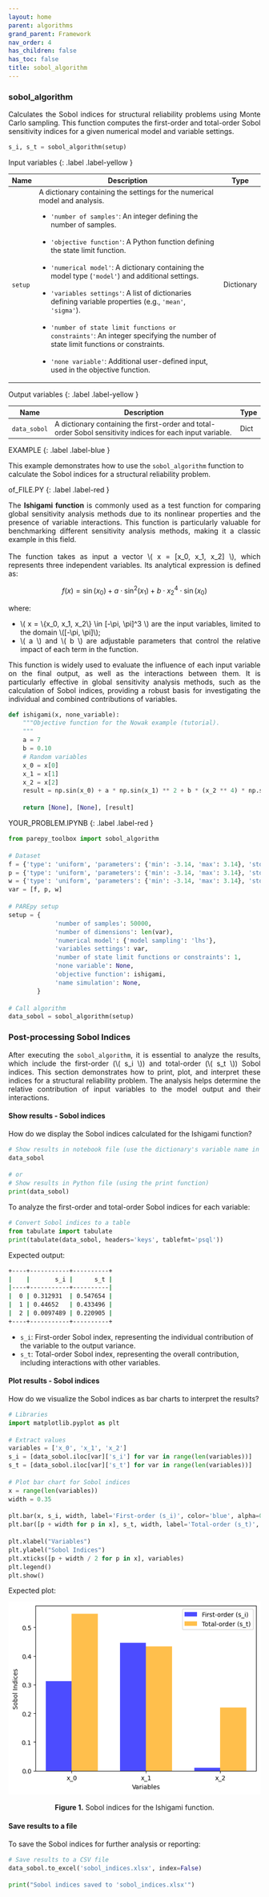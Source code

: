 ```yaml
---
layout: home
parent: algorithms
grand_parent: Framework
nav_order: 4
has_children: false
has_toc: false
title: sobol_algorithm
---
```


<!--Don't delete this script-->
<script src="https://polyfill.io/v3/polyfill.min.js?features=es6"></script>
<script id="MathJax-script" async src="https://cdn.jsdelivr.net/npm/mathjax@3/es5/tex-mml-chtml.js"></script>
<!--Don't delete this script-->

<h3>sobol_algorithm</h3>

<p align="justify">
    Calculates the Sobol indices for structural reliability problems using Monte Carlo sampling. This function computes the first-order and total-order Sobol sensitivity indices for a given numerical model and variable settings.
</p>

```python
s_i, s_t = sobol_algorithm(setup)
```

Input variables
{: .label .label-yellow }

<table style="width:100%">
    <thead>
      <tr>
        <th>Name</th>
        <th>Description</th>
        <th>Type</th>
      </tr>
    </thead>
    <tr>
        <td><code>setup</code></td>
        <td>
            A dictionary containing the settings for the numerical model and analysis.
            <ul>
                <li><code>'number of samples'</code>: An integer defining the number of samples.</li>
                <br>
                <li><code>'objective function'</code>: A Python function defining the state limit function.</li>
                <br>
                <li><code>'numerical model'</code>: A dictionary containing the model type (<code>'model'</code>) and additional settings.</li>
                <br>
                <li><code>'variables settings'</code>: A list of dictionaries defining variable properties (e.g., <code>'mean'</code>, <code>'sigma'</code>).</li>
                <br>
                <li><code>'number of state limit functions or constraints'</code>: An integer specifying the number of state limit functions or constraints.</li>
                <br>
                <li><code>'none variable'</code>: Additional user-defined input, used in the objective function.</li>
            </ul>
        </td>
        <td>Dictionary</td>
    </tr>
</table>

Output variables
{: .label .label-yellow }

<table style="width:100%">
   <thead>
     <tr>
       <th>Name</th>
       <th>Description</th>
       <th>Type</th>
     </tr>
   </thead>
   <tr>
       <td><code>data_sobol</code></td>
       <td>
           A dictionary containing the first-order and total-order Sobol sensitivity indices for each input variable. 
       </td>
       <td>Dict</td>
   </tr>
   <tr>
   </tr>
</table>

EXAMPLE
{: .label .label-blue }

This example demonstrates how to use the `sobol_algorithm` function to calculate the Sobol indices for a structural reliability problem.

of_FILE.PY
{: .label .label-red }

<p align="justify">
The <strong>Ishigami function</strong> is commonly used as a test function for comparing global sensitivity analysis methods due to its nonlinear properties and the presence of variable interactions. This function is particularly valuable for benchmarking different sensitivity analysis methods, making it a classic example in this field. 
<br><br>
The function takes as input a vector \( x = [x_0, x_1, x_2] \), which represents three independent variables. Its analytical expression is defined as:
</p>

$$
f(x) = \sin(x_0) + a \cdot \sin^2(x_1) + b \cdot x_2^4 \cdot \sin(x_0)
$$

<div style="text-align: justify;">
<p>where:</p>
<ul>
    <li>\( x = \{x_0, x_1, x_2\} \in [-\pi, \pi]^3 \) are the input variables, limited to the domain \([-\pi, \pi]\);</li>
    <li>\( a \) and \( b \) are adjustable parameters that control the relative impact of each term in the function.</li>
</ul>
</div>


<p align="justify">
This function is widely used to evaluate the influence of each input variable on the final output, as well as the interactions between them. It is particularly effective in global sensitivity analysis methods, such as the calculation of Sobol indices, providing a robust basis for investigating the individual and combined contributions of variables.</p>

```python
def ishigami(x, none_variable):
    """Objective function for the Nowak example (tutorial).
    """
    a = 7
    b = 0.10
    # Random variables
    x_0 = x[0]
    x_1 = x[1]
    x_2 = x[2]
    result = np.sin(x_0) + a * np.sin(x_1) ** 2 + b * (x_2 ** 4) * np.sin(x_0)

    return [None], [None], [result]
```

YOUR_PROBLEM.IPYNB
{: .label .label-red }

```python
from parepy_toolbox import sobol_algorithm

# Dataset
f = {'type': 'uniform', 'parameters': {'min': -3.14, 'max': 3.14}, 'stochastic variable': False}
p = {'type': 'uniform', 'parameters': {'min': -3.14, 'max': 3.14}, 'stochastic variable': False}
w = {'type': 'uniform', 'parameters': {'min': -3.14, 'max': 3.14}, 'stochastic variable': False}
var = [f, p, w]

# PAREpy setup
setup = {
             'number of samples': 50000, 
             'number of dimensions': len(var), 
             'numerical model': {'model sampling': 'lhs'}, 
             'variables settings': var, 
             'number of state limit functions or constraints': 1, 
             'none variable': None,
             'objective function': ishigami,
             'name simulation': None,
        }

# Call algorithm
data_sobol = sobol_algorithm(setup)
```

<h3>Post-processing Sobol Indices</h3>

<p align="justify">
    After executing the <code>sobol_algorithm</code>, it is essential to analyze the results, which include the first-order (\( s_i \)) and total-order (\( s_t \)) Sobol indices. This section demonstrates how to print, plot, and interpret these indices for a structural reliability problem. The analysis helps determine the relative contribution of input variables to the model output and their interactions. 
</p>

<h4>Show results - Sobol indices</h4>

<p align="justify">
    How do we display the Sobol indices calculated for the Ishigami function?
</p>

```python
# Show results in notebook file (use the dictionary's variable name in the code cell)
data_sobol

# or 
# Show results in Python file (using the print function)
print(data_sobol)
```

<p align="justify">
    To analyze the first-order and total-order Sobol indices for each variable:
</p>

```python
# Convert Sobol indices to a table
from tabulate import tabulate
print(tabulate(data_sobol, headers='keys', tablefmt='psql'))
```

Expected output:

```bash
+----+-----------+----------+
|    |       s_i |      s_t |
|----+-----------+----------|
|  0 | 0.312931  | 0.547654 |
|  1 | 0.44652   | 0.433496 |
|  2 | 0.0097489 | 0.220905 |
+----+-----------+----------+
```

<ul>
    <li><code>s_i</code>: First-order Sobol index, representing the individual contribution of the variable to the output variance.</li>
    <li><code>s_t</code>: Total-order Sobol index, representing the overall contribution, including interactions with other variables.</li>
</ul>

<h4>Plot results - Sobol indices</h4>

<p align="justify">
    How do we visualize the Sobol indices as bar charts to interpret the results?
</p>

```python
# Libraries
import matplotlib.pyplot as plt

# Extract values
variables = ['x_0', 'x_1', 'x_2']
s_i = [data_sobol.iloc[var]['s_i'] for var in range(len(variables))]
s_t = [data_sobol.iloc[var]['s_t'] for var in range(len(variables))]

# Plot bar chart for Sobol indices
x = range(len(variables))
width = 0.35

plt.bar(x, s_i, width, label='First-order (s_i)', color='blue', alpha=0.7)
plt.bar([p + width for p in x], s_t, width, label='Total-order (s_t)', color='orange', alpha=0.7)

plt.xlabel("Variables")
plt.ylabel("Sobol Indices")
plt.xticks([p + width / 2 for p in x], variables)
plt.legend()
plt.show()
```

Expected plot:

<center>
    <img src="assets/images/sobol_output.png" height="auto">
    <p align="center"><b>Figure 1.</b> Sobol indices for the Ishigami function.</p>
</center>

<h4>Save results to a file</h4>

<p align="justify">
    To save the Sobol indices for further analysis or reporting:
</p>

```python
# Save results to a CSV file
data_sobol.to_excel('sobol_indices.xlsx', index=False)

print("Sobol indices saved to 'sobol_indices.xlsx'")
```

